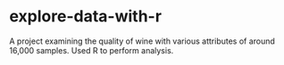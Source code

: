 # explore-data-with-r
A project examining the quality of wine with various attributes of around 16,000 samples. Used R to perform analysis.
